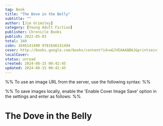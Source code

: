 ```yaml
---
tag: Book
title: "The Dove in the Belly"
subtitle: ""
author: [Jim Grimsley]
category: [Young Adult Fiction]
publisher: Chronicle Books
publish: 2022-05-03
total: 340
isbn: 1646141490 9781646141494
cover: http://books.google.com/books/content?id=wGJVEAAAQBAJ&printsec=frontcover&img=1&zoom=1&edge=curl&source=gbs_api
localCover: 
status: unread
created: 2024-08-15 00:42:45
updated: 2024-08-15 00:42:45
---
```


%% To use an image URL from the server, use the following syntax: %%


%% To save images locally, enable the 'Enable Cover Image Save' option in the settings and enter as follows: %%


# The Dove in the Belly